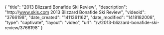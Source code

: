 {
    "title": "2013 Blizzard Bonafide Ski Review",
    "description": "http:\/\/www.skis.com 2013 Blizzard Bonafide Ski Review",
    "videoid": "3766198",
    "date_created": "1411361162",
    "date_modified": "1418182008",
    "type": "captivate",
    "layout": "video",
    "url": "\/v\/2013-blizzard-bonafide-ski-review\/3766198"
}